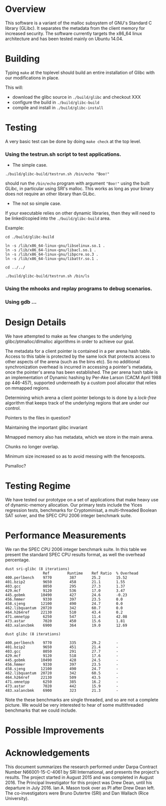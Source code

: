 


# Overview

This software is a variant of the malloc subsystem of GNU's Standard C
library (GLibc).  It separates the metadata from the client memory for
increased security.  The software currently targets the x86_64 linux
architecture and has been tested mainly on Ubuntu 14.04.


#  Building

Typing `make` at the toplevel should build an entire installation
of Glibc with our modifications in place. 

This will:

* download the glibc source in `./build/glibc` and checkout XXX
* configure the build in `./build/glibc-build`
* compile and install in `./build/glibc-install`


# Testing 

A very basic test can be done by doing `make check` at the top level.

### Using the testrun.sh script to test applications.

* The simple case. 
```
./build/glibc-build/testrun.sh /bin/echo "Boo!"
```
should run the `/bin/echo` program with argument `"Boo!"` using the
built GLibc, in particular using SRI's malloc. This works as
long as your binary does not require an other library than GLibc.

* The not so simple case.

If your executable relies on other dynamic libraries, then they will
need to be linked/copied into the `./build/glibc-build` area. 

Example:
```
cd ./build/glibc-build

ln -s /lib/x86_64-linux-gnu/libselinux.so.1 .
ln -s /lib/x86_64-linux-gnu/libacl.so.1 .
ln -s /lib/x86_64-linux-gnu/libpcre.so.3 .
ln -s /lib/x86_64-linux-gnu/libattr.so.1 .

cd ../../

./build/glibc-build/testrun.sh /bin/ls
```



### Using the mhooks and replay programs to debug scenarios.

### Using gdb ...


# Design Details

We have attempted to make as few changes to the underlying
glibc/ptmalloc/dlmalloc algorithms in order to achieve our
goal.

The metadata for a client pointer is contained in a per arena hash table.
Access to this table is protected by the same lock that protects access
to other aspects of the arena (such as the bins etc). So no additional
synchronization overhead is incurred in accessing a pointer's metadata,
once the pointer's arena has been established.
The per arena hash table is an implementation of Dynamic hashing
by Per-Ake Larson (CACM April 1988 pp 446-457), supported underneath
by a custom pool allocator that relies on mmapped regions.

Determining which arena a client pointer belongs to is done by
a *lock-free* algorithm that keeps track of the underlying
regions that are under our control.



Pointers to the files in question?

Maintaining the important glibc invariant

Mmapped memory also has metadata, which we store in the main arena.

Chunks no longer overlap.

Minimum size increased so as to avoid messing with the fenceposts.

Psmalloc?

# Testing Regime

We have tested our prototype on a set of applications that
make heavy use of dynamic-memory allocation. Our primary tests include
the Yices regression tests, benchmarks for Cryptominisat, a
multi-threaded Boolean SAT solver, and the SPEC CPU 2006 integer
benchmark suite.  


# Performance Measurements

We ran the SPEC CPU 2006 integer benchmark suite. In this table we present the 
standard SPEC CPU results format, as well the overhead percentage.
```
dust sri-glibc (8 iterations)
                 Ref        Runtime    Ref Ratio  % Overhead
400.perlbench    9770        387       25.2       15.52 
401.bzip2        9650        458       21.1       1.55 
403.gcc          8050        295       27.3       1.37 
429.mcf          9120        536       17.0       3.47 
445.gobmk       10490        427       24.6       -0.23 
456.hmmer        9330        397       23.5       0.0 
458.sjeng       12100        490       24.7       0.0 
462.libquantum  20720        342       60.7       0.0 
464.h264ref     22130        510       43.4       0.2 
471.omnetpp      6250        547       11.4       42.08 
473.astar        7020        450       15.6       1.81 
483.xalancbmk    6900        364       19.0       12.69 

dust glibc (8 iterations)

400.perlbench    9770        335       29.2       - 
401.bzip2        9650        451       21.4       - 
403.gcc          8050        291       27.7       - 
429.mcf          9120        518       17.6       - 
445.gobmk       10490        428       24.5       - 
456.hmmer        9330        397       23.5       - 
458.sjeng       12100        490       24.7       - 
462.libquantum  20720        342       60.5       - 
464.h264ref     22130        509       43.5       - 
471.omnetpp      6250        385       16.2       - 
473.astar        7020        442       15.9       -
483.xalancbmk    6900        323       21.3       - 

```
Note the these benchmarks are single threaded, and so are not a complete picture.
We would be very interested to hear of some multithreaded benchmarks that we could
include.

# Possible Improvements


# Acknowledgements

This document summarizes the research performed under Darpa Contract
Number N66001-15-C-4061 by SRI International, and presents the
project's results. The project started in August 2015 and was
completed in August 2016. The Principal Investigator for this project
was Drew Dean, until his departure in July 2016. Ian A. Mason took
over as PI after Drew Dean left. The co-investigators were Bruno
Dutertre (SRI) and Dan Wallach (Rice University).
